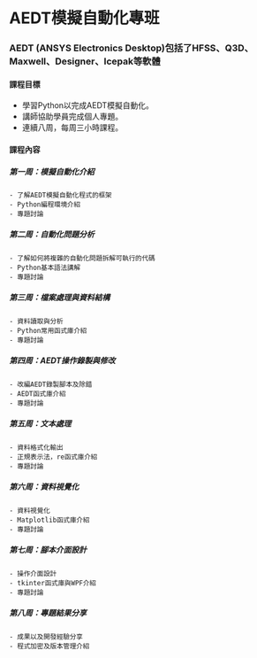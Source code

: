 # AEDT模擬自動化專班
### AEDT (ANSYS Electronics Desktop)包括了HFSS、Q3D、Maxwell、Designer、Icepak等軟體

#### 課程目標
- 學習Python以完成AEDT模擬自動化。
- 講師協助學員完成個人專題。
- 連續八周，每周三小時課程。

#### 課程內容
##### 第一周：模擬自動化介紹
    - 了解AEDT模擬自動化程式的框架
    - Python編程環境介紹
    - 專題討論    
##### 第二周：自動化問題分析
    - 了解如何將複雜的自動化問題拆解可執行的代碼
    - Python基本語法講解
    - 專題討論    
##### 第三周：檔案處理與資料結構
    - 資料讀取與分析
    - Python常用函式庫介紹
    - 專題討論
##### 第四周：AEDT操作錄製與修改
    - 改編AEDT錄製腳本及除錯
    - AEDT函式庫介紹
    - 專題討論        
##### 第五周：文本處理
    - 資料格式化輸出
    - 正規表示法，re函式庫介紹
    - 專題討論    
##### 第六周：資料視覺化
    - 資料視覺化
    - Matplotlib函式庫介紹
    - 專題討論
##### 第七周：腳本介面設計
    - 操作介面設計
    - tkinter函式庫與WPF介紹
    - 專題討論
##### 第八周：專題結果分享
    - 成果以及開發經驗分享
    - 程式加密及版本管理介紹

